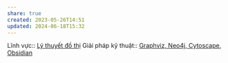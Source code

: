 ```yaml
---
share: true
created: 2023-05-26T14:51
updated: 2024-06-18T15:32
---
```

Lĩnh vực:: [Lý thuyết đồ thị](../L%C4%A9nh%20v%E1%BB%B1c/L%C3%BD%20thuy%E1%BA%BFt%20%C4%91%E1%BB%93%20th%E1%BB%8B.md)
Giải pháp kỹ thuật:: [Graphviz, Neo4j, Cytoscape](../Gi%E1%BA%A3i%20ph%C3%A1p%20k%E1%BB%B9%20thu%E1%BA%ADt/Graphviz,%20Neo4j,%20Cytoscape.md), [Obsidian](../Gi%E1%BA%A3i%20ph%C3%A1p%20k%E1%BB%B9%20thu%E1%BA%ADt/Obsidian.md) 